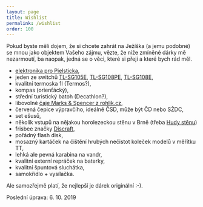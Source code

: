 ```yaml
---
layout: page
title: Wishlist
permalink: /wishlist
order: 100
---
```


Pokud byste měli dojem, že si chcete zahrát na Ježíška (a jemu podobné) se mnou
jako objektem Vašeho zájmu, vězte, že níže zmíněné dárky mě nezarmoutí, ba
naopak, jedná se o věci, které si přeji a které bych rád měl.

 * [elektronika pro Pielsticka](http://ttmodelar.eu/index.php?route=product%2Fproduct&product_id=18771),
 * jeden ze switchů [TL-SG105E](https://www.czc.cz/tp-link-tl-sg105e/160998/produkt),
   [TL-SG108PE](https://www.czc.cz/tp-link-tl-sg108pe/191010/produkt),
   [TL-SG108E](https://www.czc.cz/tp-link-tl-sg108e-metal-case/152636/produkt),
 * kvalitní termoska 1l (Termos?),
 * kompas (orienťácký),
 * střední turistický batoh (Decathlon?),
 * libovolné [čaje Marks & Spencer z rohlik.cz](https://www.rohlik.cz/c300108007-caj/znacka/marks-spencer),
 * červená čepice výpravčího, ideálně ČSD, může být ČD nebo SŽDC,
 * set ešusů,
 * několik vstupů na nějakou horolezeckou stěnu v Brně (třeba
   [Hudy stěnu](http://www.hudysteny.cz/brno/cenik/vstupne-a-permanentky))
 * frisbee značky [Discraft](http://www.discraft.com/),
 * pořádný flash disk,
 * mosazný kartáček na čištění hrubých nečistot koleček modelů v měřítku TT,
 * lehká ale pevná karabina na vandr,
 * kvalitní externí repráček na baterky,
 * kvalitní špuntová sluchátka,
 * samokřídlo + vysílačka.

Ale samozřejmě platí, že nejlepší je dárek originální :-).

Poslední úprava: 6. 10. 2019
